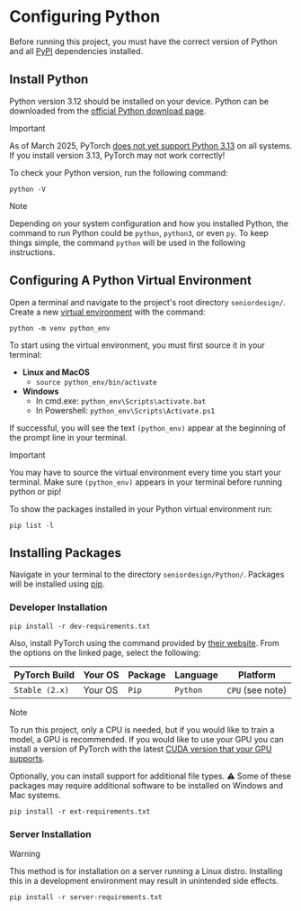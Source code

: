 # Configuring Python

Before running this project, you must have the correct version of Python
and all [PyPI](https://pypi.org/) dependencies installed.

## Install Python

Python version 3.12 should be installed on your device.
Python can be downloaded from the
[official Python download page](https://www.python.org/downloads/).

> [!IMPORTANT]
> As of March 2025, PyTorch [does not yet support Python 3.13](https://pytorch.org/get-started/locally/#windows-python)
> on all systems. If you install version 3.13, PyTorch may not work correctly!

To check your Python version, run the following command:

`python -V`

> [!NOTE]
> Depending on your system configuration and how you installed Python, the command
> to run Python could be `python`, `python3`, or even `py`. To keep things simple,
> the command `python` will be used in the following instructions.

## Configuring A Python Virtual Environment

Open a terminal and navigate to the project's root directory `seniordesign/`.
Create a new [virtual environment](https://docs.python.org/3.12/library/venv.html)
with the command:

`python -m venv python_env`

To start using the virtual environment,
you must first source it in your terminal:

- **Linux and MacOS**
    - `source python_env/bin/activate`
- **Windows**
    - In cmd.exe: `python_env\Scripts\activate.bat`
    - In Powershell: `python_env\Scripts\Activate.ps1`

If successful, you will see the text `(python_env)` appear at the beginning
of the prompt line in your terminal.

> [!IMPORTANT]
> You may have to source the virtual environment every time you
> start your terminal. Make sure `(python_env)` appears in your terminal
> before running python or pip!

To show the packages installed in your Python virtual environment run:

`pip list -l`

## Installing Packages

Navigate in your terminal to the directory `seniordesign/Python/`.
Packages will be installed using [pip](https://pip.pypa.io/en/stable/).

### Developer Installation

`pip install -r dev-requirements.txt`

Also, install PyTorch using the command provided by
[their website](https://pytorch.org/get-started/locally/).
From the options on the linked page, select the following:

| PyTorch Build  | Your OS | Package | Language | Platform         |
| -------------- | ------- | ------- | -------- | ---------------- |
| `Stable (2.x)` | Your OS | `Pip`   | `Python` | `CPU` (see note) |

> [!NOTE]
> To run this project, only a CPU is needed, but if you would like to train a model, a
> GPU is recommended. If you would like to use your GPU you can install a version of
> PyTorch with the latest
> [CUDA version that your GPU supports](https://en.wikipedia.org/wiki/CUDA#GPUs_supported).

Optionally, you can install support for additional file types.
⚠️ Some of these packages may require additional software to be installed
on Windows and Mac systems.

`pip install -r ext-requirements.txt`

### Server Installation

> [!WARNING]
> This method is for installation on a server running a Linux distro.
> Installing this in a development environment may result in unintended
> side effects.

`pip install -r server-requirements.txt`
